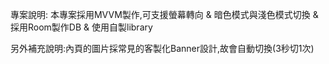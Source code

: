 專案說明: 本專案採用MVVM製作,可支援螢幕轉向 & 暗色模式與淺色模式切換 & 採用Room製作DB & 使用自製library

另外補充說明:內頁的圖片採常見的客製化Banner設計,故會自動切換(3秒切1次)
